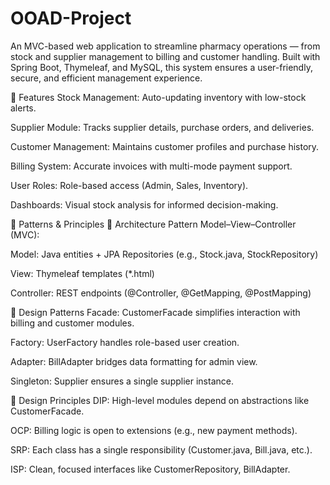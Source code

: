 # OOAD-Project
An MVC-based web application to streamline pharmacy operations — from stock and supplier management to billing and customer handling. Built with Spring Boot, Thymeleaf, and MySQL, this system ensures a user-friendly, secure, and efficient management experience.

🚀 Features
Stock Management: Auto-updating inventory with low-stock alerts.

Supplier Module: Tracks supplier details, purchase orders, and deliveries.

Customer Management: Maintains customer profiles and purchase history.

Billing System: Accurate invoices with multi-mode payment support.

User Roles: Role-based access (Admin, Sales, Inventory).

Dashboards: Visual stock analysis for informed decision-making.

🧠 Patterns & Principles
🔧 Architecture Pattern
Model–View–Controller (MVC):

Model: Java entities + JPA Repositories (e.g., Stock.java, StockRepository)

View: Thymeleaf templates (*.html)

Controller: REST endpoints (@Controller, @GetMapping, @PostMapping)

🧩 Design Patterns
Facade: CustomerFacade simplifies interaction with billing and customer modules.

Factory: UserFactory handles role-based user creation.

Adapter: BillAdapter bridges data formatting for admin view.

Singleton: Supplier ensures a single supplier instance.

📐 Design Principles
DIP: High-level modules depend on abstractions like CustomerFacade.

OCP: Billing logic is open to extensions (e.g., new payment methods).

SRP: Each class has a single responsibility (Customer.java, Bill.java, etc.).

ISP: Clean, focused interfaces like CustomerRepository, BillAdapter.

